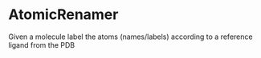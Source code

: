# AtomicRenamer
Given a molecule label the atoms (names/labels) according to a reference ligand from the PDB
